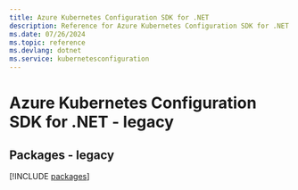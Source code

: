 ```yaml
---
title: Azure Kubernetes Configuration SDK for .NET
description: Reference for Azure Kubernetes Configuration SDK for .NET
ms.date: 07/26/2024
ms.topic: reference
ms.devlang: dotnet
ms.service: kubernetesconfiguration
---
```

# Azure Kubernetes Configuration SDK for .NET - legacy
## Packages - legacy
[!INCLUDE [packages](kubernetes-configuration-index.md)]